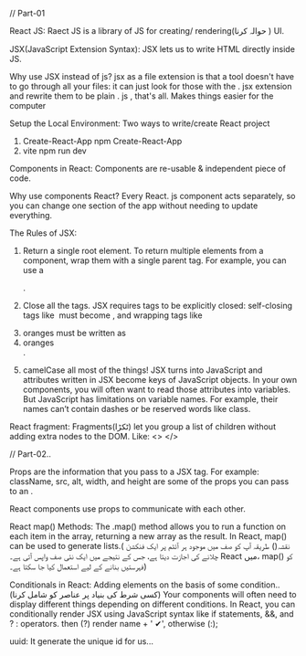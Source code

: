 
// Part-01

React JS: 
Raect JS is a library of JS for creating/ rendering(حوالہ کرنا ) UI.

JSX(JavaScript Extension Syntax):
JSX lets us to write HTML directly inside JS.

Why use JSX instead of js?
jsx as a file extension is that a tool doesn't have to go through all your files: it can just look for those with the . jsx extension and rewrite them to be plain . js , that's all. Makes things easier for the computer

Setup the Local Environment: 
Two ways to write/create React project
1) Create-React-App 
npm Create-React-App
2) vite
npm run dev

Components in React:
Components are re-usable & independent piece of code.

Why use components React?
Every React. js component acts separately, so you can change one section of the app without needing to update everything. 

The Rules of JSX:
1. Return a single root element.
To return multiple elements from a component, wrap them with a single parent tag.
For example, you can use a <div>.

2. Close all the tags.
JSX requires tags to be explicitly closed: self-closing tags like <img> must become <img />, and wrapping tags like <li>oranges must be written as <li>oranges</li>.

3. camelCase all most of the things! 
JSX turns into JavaScript and attributes written in JSX become keys of JavaScript objects. In your own components, you will often want to read those attributes into variables. But JavaScript has limitations on variable names. For example, their names can’t contain dashes or be reserved words like class.

React fragment:
 Fragments(ٹکڑا) let you group a list of children without adding extra nodes to the DOM.
 Like:  <> </>


// Part-02..

 Props are the information that you pass to a JSX tag. 
 For example: className, src, alt, width, and height are some of the props you can pass to an <img>.

React components use props to communicate with each other.

React map() Methods:
The .map() method allows you to run a function on each item in the array, returning a new array as the result. 
In React, map() can be used to generate lists.( نقشہ() طریقہ آپ کو صف میں موجود ہر آئٹم پر ایک فنکشن چلانے کی اجازت دیتا ہے، جس کے نتیجے میں ایک نئی صف واپس آتی ہے۔ React میں، map() کو فہرستیں بنانے کے لیے استعمال کیا جا سکتا ہے۔)

Conditionals in React:
Adding elements on the basis of some  condition.. (کسی شرط کی بنیاد پر عناصر کو شامل کرنا)
Your components will often need to display different things depending on different conditions. In React, you can conditionally render JSX using JavaScript syntax like if statements, &&, and ? : operators.
 then (?) render name + ' ✔', otherwise (:);


uuid: It generate the unique id for us...
